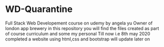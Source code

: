 # WD-Quarantine
Full Stack Web Developement course on udemy by angela yu
Owner of london app brewery
in this repository you will find the files created as part of course curriculum and some my personal
Till now i.e 8th may 2020 completed a website using html,css and bootstrap will update later on
